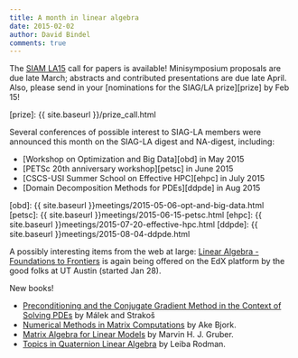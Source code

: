```yaml
---
title: A month in linear algebra
date: 2015-02-02
author: David Bindel
comments: true
---
```


The [SIAM LA15][la15] call for  papers is available!  Minisymposium
proposals are due late March; abstracts and contributed presentations
are due late April.  Also, please send in your
[nominations for the SIAG/LA prize][prize] by Feb 15!

[la15]: http://www.siam.org/meetings/la15/
[prize]: {{ site.baseurl }}/prize_call.html

Several conferences of possible interest to SIAG-LA members were
announced this month on the SIAG-LA digest and NA-digest, including:

- [Workshop on Optimization and Big Data][obd] in May 2015
- [PETSc 20th anniversary workshop][petsc] in June 2015
- [CSCS-USI Summer School on Effective HPC][ehpc] in July 2015
- [Domain Decomposition Methods for PDEs][ddpde] in Aug 2015

[obd]: {{ site.baseurl }}meetings/2015-05-06-opt-and-big-data.html
[petsc]: {{ site.baseurl }}meetings/2015-06-15-petsc.html
[ehpc]: {{ site.baseurl }}meetings/2015-07-20-effective-hpc.html
[ddpde]: {{ site.baseurl }}meetings/2015-08-04-ddpde.html

A possibly interesting items from the web at large:
[Linear Algebra - Foundations to Frontiers][laff] is again being
offered on the EdX platform by the good folks at UT Austin (started
Jan 28).

[laff]: https://www.edx.org/course/linear-algebra-foundations-frontiers-utaustinx-ut-5-02x

New books!

- [Preconditioning and the Conjugate Gradient Method in the Context of Solving PDEs][malek-strakos]
  by M&aacute;lek and Strako&scaron;
- [Numerical Methods in Matrix Computations][bjork] by Ake Bjork.
- [Matrix Algebra for Linear Models][gruber] by Marvin H. J. Gruber.
- [Topics in Quaternion Linear Algebra][rodman] by Leiba Rodman.

[malek-strakos]: http://bookstore.siam.org/sl01/
[bjork]: http://www.springer.com/978-3-319-05088-1
[gruber]: http://www.wiley.com/WileyCDA/WileyTitle/productCd-1118592557.html
[rodman]: http://press.princeton.edu/titles/10408.html
